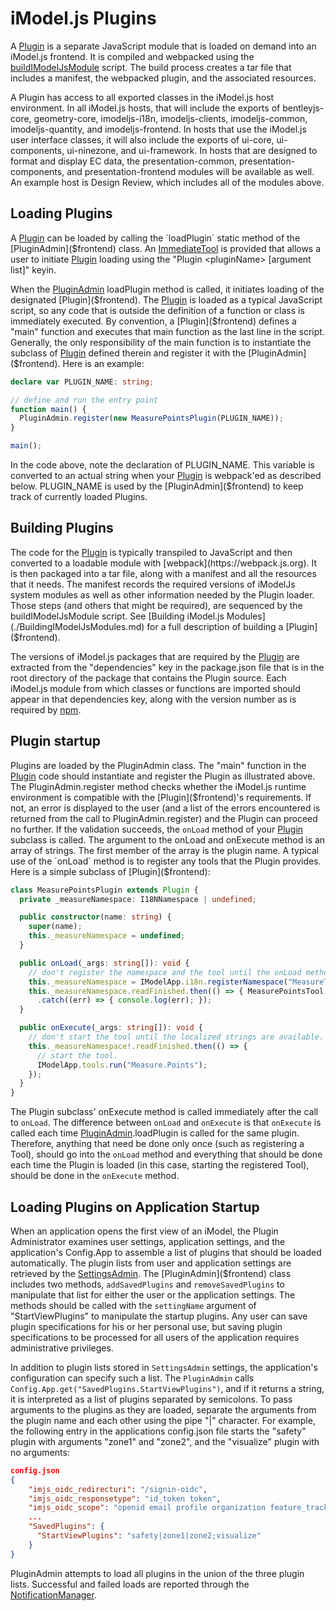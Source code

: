 # iModel.js Plugins

A [Plugin]($frontend) is a separate JavaScript module that is loaded on demand into an iModel.js frontend.  It is compiled and webpacked using the [buildIModelJsModule](./BuildingIModelJsModules.md) script. The build process creates a tar file that includes a manifest, the webpacked plugin, and the associated resources.

A Plugin has access to all exported classes in the iModel.js host environment. In all iModel.js hosts, that will include the exports of bentleyjs-core, geometry-core, imodeljs-i18n, imodeljs-clients, imodeljs-common, imodeljs-quantity, and imodeljs-frontend. In hosts that use the iModel.js user interface classes, it will also include the exports of ui-core, ui-components, ui-ninezone, and ui-framework. In hosts that are designed to format and display EC data, the presentation-common, presentation-components, and presentation-frontend modules will be available as well. An example host is Design Review, which includes all of the modules above.

## Loading Plugins

A [Plugin]($frontend) can be loaded by calling the `loadPlugin` static method of the [PluginAdmin]($frontend) class. An [ImmediateTool](./Tools.md#immediate-tools) is provided that allows a user to initiate [Plugin]($frontend) loading using the "Plugin \<pluginName\> [argument list]" keyin.

When the [PluginAdmin]($frontend) loadPlugin method is called, it initiates loading of the designated [Plugin]($frontend). The [Plugin]($frontend) is loaded as a typical JavaScript script, so any code that is outside the definition of a function or class is immediately executed. By convention, a [Plugin]($frontend) defines a "main" function and executes that main function as the last line in the script. Generally, the only responsibility of the main function is to instantiate the subclass of [Plugin]($frontend) defined therein and register it with the [PluginAdmin]($frontend). Here is an example:

```ts
declare var PLUGIN_NAME: string;

// define and run the entry point
function main() {
  PluginAdmin.register(new MeasurePointsPlugin(PLUGIN_NAME));
}

main();
```

In the code above, note the declaration of PLUGIN_NAME. This variable is converted to an actual string when your [Plugin]($frontend) is webpack'ed as described below. PLUGIN_NAME is used by the [PluginAdmin]($frontend) to keep track of currently loaded Plugins.

## Building Plugins

The code for the [Plugin]($frontend) is typically transpiled to JavaScript and then converted to a loadable module with [webpack](https://webpack.js.org). It is then packaged into a tar file, along with a manifest and all the resources that it needs. The manifest records the required versions of iModelJs system modules as well as other information needed by the Plugin loader. Those steps (and others that might be required), are sequenced by the buildIModelJsModule script. See [Building iModel.js Modules](./BuildingIModelJsModules.md) for a full description of building a [Plugin]($frontend).

The versions of iModel.js packages that are required by the [Plugin]($frontend) are extracted from the "dependencies" key in the package.json file that is in the root directory of the package that contains the Plugin source. Each iModel.js module from which classes or functions are imported should appear in that dependencies key, along with the version number as is required by [npm](https://docs.npmjs.org).

## Plugin startup

Plugins are loaded by the PluginAdmin class. The "main" function in the [Plugin]($frontend) code should instantiate and register the Plugin as illustrated above. The PluginAdmin.register method checks whether the iModel.js runtime environment is compatible with the [Plugin]($frontend)'s requirements. If not, an error is displayed to the user (and a list of the errors encountered is returned from the call to PluginAdmin.register) and the Plugin can proceed no further. If the validation succeeds, the `onLoad` method of your [Plugin]($frontend) subclass is called. The argument to the onLoad and onExecute method is an array of strings. The first member of the array is the plugin name. A typical use of the `onLoad` method is to register any tools that the Plugin provides. Here is a simple subclass of [Plugin]($frontend):

```ts
class MeasurePointsPlugin extends Plugin {
  private _measureNamespace: I18NNamespace | undefined;

  public constructor(name: string) {
    super(name);
    this._measureNamespace = undefined;
  }

  public onLoad(_args: string[]): void {
    // don't register the namespace and the tool until the onLoad method. That's called after we know the versions of the modules required are good.
    this._measureNamespace = IModelApp.i18n.registerNamespace("MeasureTool");
    this._measureNamespace.readFinished.then(() => { MeasurePointsTool.register(this._measureNamespace); })
      .catch((err) => { console.log(err); });
  }

  public onExecute(_args: string[]): void {
    // don't start the tool until the localized strings are available.
    this._measureNamespace!.readFinished.then(() => {
      // start the tool.
      IModelApp.tools.run("Measure.Points");
    });
  }
}
```

The Plugin subclass' onExecute method is called immediately after the call to `onLoad`. The difference between `onLoad` and `onExecute` is that `onExecute` is called each time [PluginAdmin]($frontend).loadPlugin is called for the same plugin. Therefore, anything that need be done only once (such as registering a Tool), should go into the `onLoad` method and everything that should be done each time the Plugin is loaded (in this case, starting the registered Tool), should be done in the `onExecute` method.

## Loading Plugins on Application Startup

When an application opens the first view of an iModel, the Plugin Administrator examines user settings, application settings, and the application's Config.App to assemble a list of plugins that should be loaded automatically. The plugin lists from user and application settings are retrieved by the [SettingsAdmin]($client). The [PluginAdmin]($frontend) class includes two methods, ```addSavedPlugins``` and ```removeSavedPlugins``` to manipulate that list for either the user or the application settings. The methods should be called with the ```settingName``` argument of "StartViewPlugins" to manipulate the startup plugins. Any user can save plugin specifications for his or her personal use, but saving plugin specifications to be processed for all users of the application requires administrative privileges.

In addition to plugin lists stored in ```SettingsAdmin``` settings, the application's configuration can specify such a list. The ```PluginAdmin``` calls ```Config.App.get("SavedPlugins.StartViewPlugins")```, and if it returns a string, it is interpreted as a list of plugins separated by semicolons. To pass arguments  to the plugins as they are loaded, separate the arguments from the plugin name and each other using the pipe "|" character. For example, the following entry in the applications config.json file starts the "safety" plugin with arguments "zone1" and "zone2", and the "visualize" plugin with no arguments:

```json
config.json
{
    "imjs_oidc_redirecturi": "/signin-oidc",
    "imjs_oidc_responsetype": "id_token token",
    "imjs_oidc_scope": "openid email profile organization feature_tracking imodelhub context-registry-service imodeljs-router reality-data:read product-settings-service",
    ...
    "SavedPlugins": {
      "StartViewPlugins": "safety|zone1|zone2;visualize"
    }
}
```

PluginAdmin attempts to load all plugins in the union of the three plugin lists. Successful and failed loads are reported through the [NotificationManager]($frontend).
